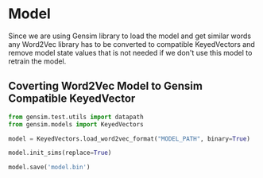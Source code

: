 # Model

Since we are using Gensim library to load the model and get similar words any Word2Vec library has to be converted to compatible KeyedVectors and remove model state values that is not needed if we don't use this model to retrain the model.

## Coverting Word2Vec Model to Gensim Compatible KeyedVector

```python
from gensim.test.utils import datapath
from gensim.models import KeyedVectors

model = KeyedVectors.load_word2vec_format("MODEL_PATH", binary=True)

model.init_sims(replace=True)

model.save('model.bin')
```